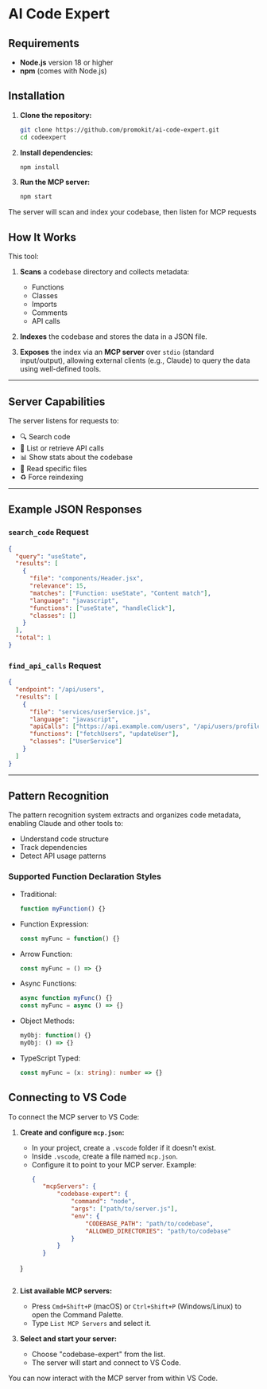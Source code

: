 # AI Code Expert

## Requirements

- **Node.js** version 18 or higher
- **npm** (comes with Node.js)

## Installation

1. **Clone the repository:**
   ```sh
   git clone https://github.com/promokit/ai-code-expert.git
   cd codeexpert
   ```

2. **Install dependencies:**
   ```sh
   npm install
   ```

3. **Run the MCP server:**
   ```sh
   npm start
   ```

The server will scan and index your codebase, then listen for MCP requests

## How It Works

This tool:

1. **Scans** a codebase directory and collects metadata:
   - Functions
   - Classes
   - Imports
   - Comments
   - API calls

2. **Indexes** the codebase and stores the data in a JSON file.

3. **Exposes** the index via an **MCP server** over `stdio` (standard input/output), allowing external clients (e.g., Claude) to query the data using well-defined tools.

---

## Server Capabilities

The server listens for requests to:

- 🔍 Search code
- 🔗 List or retrieve API calls
- 📊 Show stats about the codebase
- 📄 Read specific files
- ♻️ Force reindexing

---

## Example JSON Responses

### `search_code` Request

```json
{
  "query": "useState",
  "results": [
    {
      "file": "components/Header.jsx",
      "relevance": 15,
      "matches": ["Function: useState", "Content match"],
      "language": "javascript",
      "functions": ["useState", "handleClick"],
      "classes": []
    }
  ],
  "total": 1
}
```

### `find_api_calls` Request

```json
{
  "endpoint": "/api/users",
  "results": [
    {
      "file": "services/userService.js",
      "language": "javascript", 
      "apiCalls": ["https://api.example.com/users", "/api/users/profile"],
      "functions": ["fetchUsers", "updateUser"],
      "classes": ["UserService"]
    }
  ]
}
```

---

## Pattern Recognition

The pattern recognition system extracts and organizes code metadata, enabling Claude and other tools to:

- Understand code structure
- Track dependencies
- Detect API usage patterns

### Supported Function Declaration Styles

- Traditional:
  ```ts
  function myFunction() {}
  ```
- Function Expression:
  ```ts
  const myFunc = function() {}
  ```
- Arrow Function:
  ```ts
  const myFunc = () => {}
  ```
- Async Functions:
  ```ts
  async function myFunc() {}
  const myFunc = async () => {}
  ```
- Object Methods:
  ```ts
  myObj: function() {}
  myObj: () => {}
  ```
- TypeScript Typed:
  ```ts
  const myFunc = (x: string): number => {}
  ```

## Connecting to VS Code

To connect the MCP server to VS Code:

1. **Create and configure `mcp.json`:**
   - In your project, create a `.vscode` folder if it doesn't exist.
   - Inside `.vscode`, create a file named `mcp.json`.
   - Configure it to point to your MCP server. Example:
     ```json
     {
        "mcpServers": {
            "codebase-expert": {
                "command": "node",
                "args": ["path/to/server.js"],
                "env": {
                    "CODEBASE_PATH": "path/to/codebase",
                    "ALLOWED_DIRECTORIES": "path/to/codebase"
                }
            }
        }
    }
     ```

2. **List available MCP servers:**
   - Press `Cmd+Shift+P` (macOS) or `Ctrl+Shift+P` (Windows/Linux) to open the Command Palette.
   - Type `List MCP Servers` and select it.

3. **Select and start your server:**
   - Choose "codebase-expert" from the list.
   - The server will start and connect to VS Code.

You can now interact with the MCP server from within VS Code.
